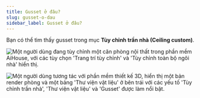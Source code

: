 ```yaml
---
title: Gusset ở đâu?
slug: gusset-o-dau
sidebar_label: Gusset ở đâu?
---
```


Bạn có thể tìm thấy gusset trong mục **Tùy chỉnh trần nhà (Ceiling custom)**.

![Một người dùng đang tùy chỉnh một căn phòng nội thất trong phần mềm AiHouse, với các tùy chọn 'Trang trí tùy chỉnh' và 'Tùy chỉnh toàn bộ ngôi nhà' hiển thị.](https://storage.googleapis.com/jegavn_kb/images/0535bae4-d89b-4a39-9408-44c339445ad3.png)

![Một người dùng tương tác với phần mềm thiết kế 3D, hiển thị một bản render phòng và một bảng 'Thư viện vật liệu' ở bên trái với các yếu tố 'Tùy chỉnh trần nhà', 'Thư viện vật liệu' và 'Gusset' được làm nổi bật.](https://storage.googleapis.com/jegavn_kb/images/0e417bfa-d8d7-46ca-953e-0bfa88a8edef.png)